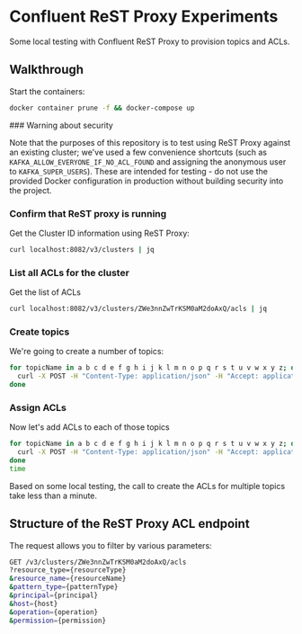 # Confluent ReST Proxy Experiments

Some local testing with Confluent ReST Proxy to provision topics and ACLs.

## Walkthrough

Start the containers:

```bash
docker container prune -f && docker-compose up
```

### Warning about security

Note that the purposes of this repository is to test using ReST Proxy against an existing cluster; we've used a few convenience shortcuts (such as `KAFKA_ALLOW_EVERYONE_IF_NO_ACL_FOUND` and assigning the anonymous user to `KAFKA_SUPER_USERS`).  These are intended for testing - do not use the provided Docker configuration in production without building security into the project.

### Confirm that ReST proxy is running

Get the Cluster ID information using ReST Proxy:

```bash
curl localhost:8082/v3/clusters | jq
```

### List all ACLs for the cluster

Get the list of ACLs

```bash
curl localhost:8082/v3/clusters/ZWe3nnZwTrKSM0aM2doAxQ/acls | jq
```

### Create topics

We're going to create a number of topics:

```bash
for topicName in a b c d e f g h i j k l m n o p q r s t u v w x y z; do
  curl -X POST -H "Content-Type: application/json" -H "Accept: application/json" --data '{"topic_name": "topic_'$topicName'", "partitions_count": 3, "replication_factor": 3}' "http://localhost:8082/v3/clusters/ZWe3nnZwTrKSM0aM2doAxQ/topics"
done 
```

### Assign ACLs

Now let's add ACLs to each of those topics

```bash
for topicName in a b c d e f g h i j k l m n o p q r s t u v w x y z; do
  curl -X POST -H "Content-Type: application/json" -H "Accept: application/json" --data '{ "resource_type": "TOPIC", "resource_name": "'$topicName'", "pattern_type": "LITERAL", "principal": "principalType:principalName", "host": "*", "operation": "READ",  "permission": "ALLOW"}' "http://localhost:8082/v3/clusters/ZWe3nnZwTrKSM0aM2doAxQ/acls"
done
time 
```

Based on some local testing, the call to create the ACLs for multiple topics take less than a minute.

## Structure of the ReST Proxy ACL endpoint

The request allows you to filter by various parameters:

```bash
GET /v3/clusters/ZWe3nnZwTrKSM0aM2doAxQ/acls
?resource_type={resourceType}
&resource_name={resourceName}
&pattern_type={patternType}
&principal={principal}
&host={host}
&operation={operation}
&permission={permission}
```
